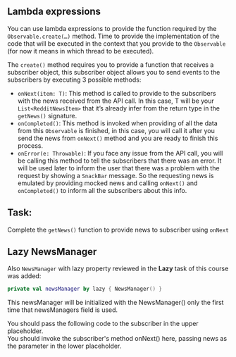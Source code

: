 Lambda expressions
------------------

You can use lambda expressions to provide the function required by the `Observable.create(…)` method. Time to provide the implementation of the code that will be executed in the context that you provide to the `Observable` (for now it means in which thread to be executed).

The `create()` method requires you to provide a function that receives a subscriber object, this subscriber object allows you to send events to the subscribers by executing 3 possible methods:

*  `onNext(item: T)`: This method is called to provide to the subscribers with the news received from the API call. In this case, T will be your `List<RedditNewsItem>` that it’s already infer from the return type in the `getNews()` signature.
*  `onCompleted()`: This method is invoked when providing of all the data from this `Observable` is finished, in this case, you will call it after you send the news from `onNext()` method and you are ready to finish this process.
* `onError(e: Throwable)`: If you face any issue from the API call, you will be calling this method to tell the subscribers that there was an error. It will be used later to inform the user that there was a problem with the request by showing a `SnackBar` message.
So the requesting news is emulated by providing mocked news and calling `onNext()` and `onCompleted()` to inform all the subscribers about this info.

Task:
-----

Complete the `getNews()` function to provide news to subscriber using `onNext`


Lazy NewsManager
----------------

Also `NewsManager` with lazy property reviewed in the **Lazy** task of this course was added:


```kotlin
private val newsManager by lazy { NewsManager() }
```      
This newsManager will be initialized with the NewsManager() only the first time that newsManagers field is used.

  
<div class='hint'>You should pass the following code to the subscriber in the upper placeholder.</div>
<div class='hint'>You should invoke the subscriber's method onNext() here, passing news as the parameter in the lower placeholder.</div>
